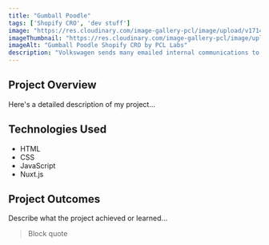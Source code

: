 ```yaml
---
title: "Gumball Poodle"
tags: ['Shopify CRO', 'dev stuff']
image: "https://res.cloudinary.com/image-gallery-pcl/image/upload/v1714789945/Blawby/Bull_City_Legal_Featured_dpxi15.webp"
imageThumbnail: "https://res.cloudinary.com/image-gallery-pcl/image/upload/v1714791175/Blawby/Bull_City_cuufed.webp"
imageAlt: "Gumball Poodle Shopify CRO by PCL Labs"
description: "Volkswagen sends many emailed internal communications to its various employees. However, due to the complexities of enterprise software integrations, they had limited tracking for their open, clicks, and engagement rates by user. Our CMS allowed marketing members to email the same newsletters and communications with 1:1 user level tracking, giving the marketing team the insight they needed to ensure their success."
---
```


## Project Overview

Here's a detailed description of my project...

## Technologies Used

- HTML
- CSS
- JavaScript
- Nuxt.js

## Project Outcomes

Describe what the project achieved or learned...

> Block quote